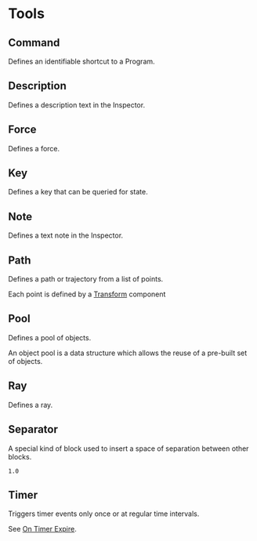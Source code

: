 # Tools

## Command

Defines an identifiable shortcut to a Program.

## Description

Defines a description text in the Inspector.

## Force

Defines a force.

## Key

Defines a key that can be queried for state.

## Note

Defines a text note in the Inspector.

## Path

Defines a path or trajectory from a list of points.

Each point is defined by a [Transform](http://docs.unity3d.com/Manual/class-Transform.html) component

## Pool

Defines a pool of objects.

An object pool is a data structure which allows the reuse of a pre-built set of objects.

## Ray

Defines a ray.

## Separator

A special kind of block used to insert a space of separation between other blocks.

`1.0`

## Timer

Triggers timer events only once or at regular time intervals.

See [On Timer Expire](programs.md#on-timer-expire).

